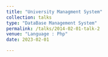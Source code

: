 ```yaml
---
title: "University Managment System"
collection: talks
type: "DataBase Management System"
permalink: /talks/2014-02-01-talk-2
venue: "Language : Php"
date: 2023-02-01

---
```



